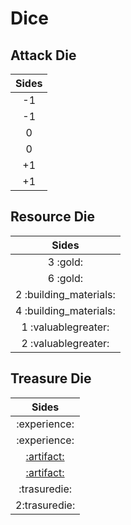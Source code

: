 # Dice

## Attack Die

| Sides |
| :---: |
| -1 |
| -1 |
| 0 |
| 0 |
| +1 |
| +1 |


## Resource Die

| Sides |
| :---: |
| 3 :gold: |
| 6 :gold: |
| 2 :building_materials: |
| 4 :building_materials: |
| 1 :valuablegreater: |
| 2 :valuablegreater: |


## Treasure Die

| Sides |
| :---: |
| :experience: |
| :experience: |
| [:artifact:](artifacts.md) |
| [:artifact:](artifacts.md) |
| :trasuredie: |
| 2:trasuredie: |
